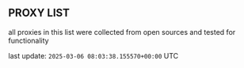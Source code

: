 ## PROXY LIST

all proxies in this list were collected from open sources and tested for functionality

last update: `2025-03-06 08:03:38.155570+00:00` UTC